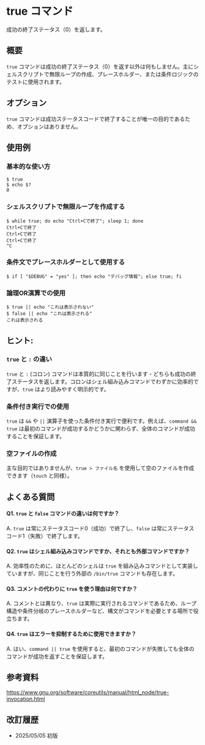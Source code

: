 # true コマンド

成功の終了ステータス（0）を返します。

## 概要

`true` コマンドは成功の終了ステータス（0）を返す以外は何もしません。主にシェルスクリプトで無限ループの作成、プレースホルダー、または条件ロジックのテストに使用されます。

## オプション

`true` コマンドは成功ステータスコードで終了することが唯一の目的であるため、オプションはありません。

## 使用例

### 基本的な使い方

```console
$ true
$ echo $?
0
```

### シェルスクリプトで無限ループを作成する

```console
$ while true; do echo "Ctrl+Cで終了"; sleep 1; done
Ctrl+Cで終了
Ctrl+Cで終了
Ctrl+Cで終了
^C
```

### 条件文でプレースホルダーとして使用する

```console
$ if [ "$DEBUG" = "yes" ]; then echo "デバッグ情報"; else true; fi
```

### 論理OR演算での使用

```console
$ true || echo "これは表示されない"
$ false || echo "これは表示される"
これは表示される
```

## ヒント:

### `true` と `:` の違い

`true` と `:` (コロン) コマンドは本質的に同じことを行います - どちらも成功の終了ステータスを返します。コロンはシェル組み込みコマンドでわずかに効率的ですが、`true` はより読みやすく明示的です。

### 条件付き実行での使用

`true` は `&&` や `||` 演算子を使った条件付き実行で便利です。例えば、`command && true` は最初のコマンドが成功するかどうかに関わらず、全体のコマンドが成功することを保証します。

### 空ファイルの作成

主な目的ではありませんが、`true > ファイル名` を使用して空のファイルを作成できます（`touch` と同様）。

## よくある質問

#### Q1. `true` と `false` コマンドの違いは何ですか？
A. `true` は常にステータスコード0（成功）で終了し、`false` は常にステータスコード1（失敗）で終了します。

#### Q2. `true` はシェル組み込みコマンドですか、それとも外部コマンドですか？
A. 効率性のために、ほとんどのシェルは `true` を組み込みコマンドとして実装していますが、同じことを行う外部の `/bin/true` コマンドも存在します。

#### Q3. コメントの代わりに `true` を使う理由は何ですか？
A. コメントとは異なり、`true` は実際に実行されるコマンドであるため、ループ構造や条件分岐のプレースホルダーなど、構文がコマンドを必要とする場所で役立ちます。

#### Q4. `true` はエラーを抑制するために使用できますか？
A. はい、`command || true` を使用すると、最初のコマンドが失敗しても全体のコマンドが成功を返すことを保証します。

## 参考資料

https://www.gnu.org/software/coreutils/manual/html_node/true-invocation.html

## 改訂履歴

- 2025/05/05 初版